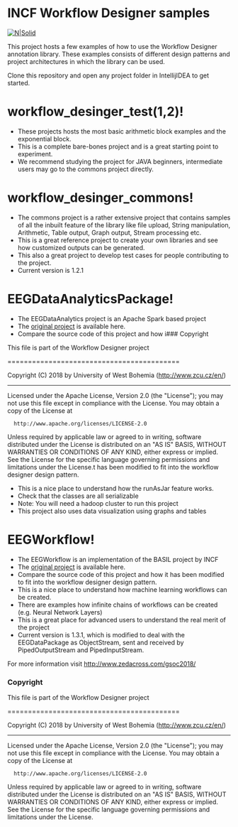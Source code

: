 # INCF Workflow Designer samples

[![N|Solid](https://4.bp.blogspot.com/-AY7eIsmbH0Y/WLRdpe78DJI/AAAAAAAABDU/lsb2XqcmyUsLqYo6yzo9HYMY4vLn3q_OgCLcB/s1600/vertical%2BGSoC%2Blogo.jpg)](http://zedacross.com/gsoc2018)

This project hosts a few examples of how to use the Workflow Designer annotation library. These examples consists of 
different design patterns and project architectures in which the library can be used.

Clone this repository and open any project folder in IntellijIDEA to get started.


# workflow_desinger_test(1,2)!

  - These projects hosts the most basic arithmetic block examples and the exponential block.
  - This is a complete bare-bones project and is a great starting point to experiment.
  - We recommend studying the project for JAVA beginners, intermediate users may go to the commons project directly.


# workflow_desinger_commons!

  - The commons project is a rather extensive project that contains samples of all the inbuilt feature of the library 
  like file upload, String manipulation, Arithmetic, Table output, Graph output, Stream processing etc.
  - This is a great reference project to create your own libraries and see how customized outputs can be generated.
  - This also a great project to develop test cases for people contributing to the project.
  - Current version is 1.2.1

# EEGDataAnalyticsPackage!

  - The EEGDataAnalytics project is an Apache Spark based project
  - The [original project](https://github.com/NEUROINFORMATICS-GROUP-FAV-KIV-ZCU/EEG_DataAnalysisPackage) is available here.
  - Compare the source code of this project and how i### Copyright

 
  This file is part of the Workflow Designer project

  ==========================================
 
  Copyright (C) 2018 by University of West Bohemia (http://www.zcu.cz/en/)
 
 ***********************************************************************************************************************
 
  Licensed under the Apache License, Version 2.0 (the "License"); you may not use this file except in compliance with
  the License. You may obtain a copy of the License at
 
      http://www.apache.org/licenses/LICENSE-2.0
 
  Unless required by applicable law or agreed to in writing, software distributed under the License is distributed on
  an "AS IS" BASIS, WITHOUT WARRANTIES OR CONDITIONS OF ANY KIND, either express or implied. See the License for the
  specific language governing permissions and limitations under the License.t has been modified to fit into the workflow designer design pattern.
  - This is a nice place to understand how the runAsJar feature works.
  - Check that the classes are all serializable
  - Note: You will need a hadoop cluster to run this project
  - This project also uses data visualization using graphs and tables

# EEGWorkflow!

  - The EEGWorkflow is an implementation of the BASIL project by INCF
  - The [original project](https://github.com/NEUROINFORMATICS-GROUP-FAV-KIV-ZCU/Basil_BCI) is available here.
  - Compare the source code of this project and how it has been modified to fit into the workflow designer design pattern.
  - This is a nice place to understand how machine learning workflows can be created.
  - There are examples how infinite chains of workflows can be created (e.g. Neural Network Layers)
  - This is a great place for advanced users to understand the real merit of the project
  - Current version is 1.3.1, which is modified to deal with the EEGDataPackage as ObjectStream, sent and received by 
 PipedOutputStream and PipedInputStream.

For more information visit http://www.zedacross.com/gsoc2018/

### Copyright

 
  This file is part of the Workflow Designer project

  ==========================================
 
  Copyright (C) 2018 by University of West Bohemia (http://www.zcu.cz/en/)
 
 ***********************************************************************************************************************
 
  Licensed under the Apache License, Version 2.0 (the "License"); you may not use this file except in compliance with
  the License. You may obtain a copy of the License at
 
      http://www.apache.org/licenses/LICENSE-2.0
 
  Unless required by applicable law or agreed to in writing, software distributed under the License is distributed on
  an "AS IS" BASIS, WITHOUT WARRANTIES OR CONDITIONS OF ANY KIND, either express or implied. See the License for the
  specific language governing permissions and limitations under the License.

